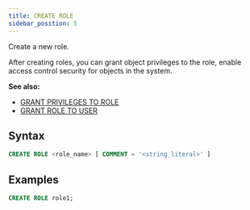 ```yaml
---
title: CREATE ROLE
sidebar_position: 5
---
```


Create a new role.

After creating roles, you can grant object privileges to the role, enable access control security for objects in the system.

**See also:**
 - [GRANT PRIVILEGES TO ROLE](./10-grant-privileges.md)
 - [GRANT ROLE TO USER](./20-grant-role.md)

## Syntax

```sql
CREATE ROLE <role_name> [ COMMENT = '<string_literal>' ]
```
## Examples

```sql
CREATE ROLE role1;
```